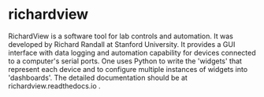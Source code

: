 # richardview

RichardView is a software tool for lab controls and automation. It was developed by Richard Randall at Stanford University.
It provides a GUI interface with data logging and automation capability for devices connected to a computer's serial ports.
One uses Python to write the 'widgets' that represent each device and to configure multiple instances of widgets into 'dashboards'.
The detailed documentation should be at richardview.readthedocs.io .
